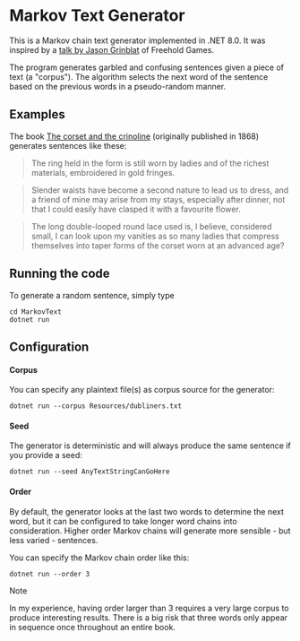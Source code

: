 ﻿# Markov Text Generator

This is a Markov chain text generator implemented in .NET 8.0. It was inspired by a [talk by Jason Grinblat](https://youtu.be/3AjlsTtrfVY) of Freehold Games.

The program generates garbled and confusing sentences given a piece of text (a "corpus"). The algorithm selects the next word of the sentence based on the previous words in a pseudo-random manner.

## Examples

The book [The corset and the crinoline](https://www.gutenberg.org/ebooks/53267) (originally published in 1868) generates sentences like these:

> The ring held in the form is still worn by ladies and of the richest materials, embroidered in gold fringes. 

> Slender waists have become a second nature to lead us to dress, and a friend of mine may arise from my stays, especially after dinner, not that I could easily have clasped it with a favourite flower. 

> The long double-looped round lace used is, I believe, considered small, I can look upon my vanities as so many ladies that compress themselves into taper forms of the corset worn at an advanced age? 

## Running the code

To generate a random sentence, simply type

```
cd MarkovText
dotnet run
```

## Configuration

#### Corpus

You can specify any plaintext file(s) as corpus source for the generator:

```
dotnet run --corpus Resources/dubliners.txt
```

#### Seed

The generator is deterministic and will always produce the same sentence if you provide a seed:

```
dotnet run --seed AnyTextStringCanGoHere
```

#### Order

By default, the generator looks at the last two words to determine the next word, but it can be configured to take longer word chains into consideration. Higher order Markov chains will generate more sensible - but less varied - sentences.

You can specify the Markov chain order like this:

```
dotnet run --order 3
```
> [!NOTE]
> In my experience, having order larger than 3 requires a very large corpus to produce interesting results. There is a big risk that three words only appear in sequence once throughout an entire book.
